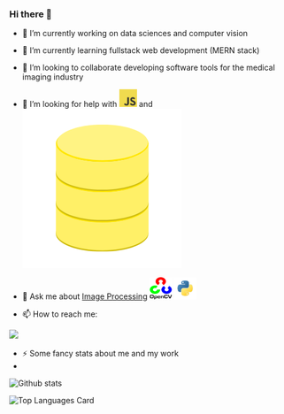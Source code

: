 ### Hi there 👋

<!--
**jlulloaa/jlulloaa** is a ✨ _special_ ✨ repository because its `README.md` (this file) appears on your GitHub profile.

Here are some ideas to get you started: -->

- 🔭 I’m currently working on data sciences and computer vision
- 🌱 I’m currently learning fullstack web development (MERN stack)
- 👯 I’m looking to collaborate developing software tools for the medical imaging industry
- 🤔 I’m looking for help with <a href="https://www.javascript.com/"><img src="https://github.com/github/explore/blob/main/topics/javascript/javascript.png" height=32px></a> and <img src="https://github.com/github/explore/blob/main/topics/database/database.png">
- 💬 Ask me about [Image Processing](https://en.wikipedia.org/wiki/Digital_image_processing) <a href="https://opencv.org/"> <img height="40" src="https://github.com/github/explore/blob/main/topics/opencv/opencv.png"></a> <a href="https://www.python.org/"> <img height="40" src="https://github.com/github/explore/blob/main/topics/python/python.png"></a>

- 📫 How to reach me: 

<a href="https://www.linkedin.com/in/joseulloa/" target="_blank"> <img src="https://img.shields.io/badge/LinkedIn-0077B5?style=for-the-badge&logo=linkedin&logoColor=white"> </a>
- ⚡ Some fancy stats about me and my work
- 
![Github stats](https://github-readme-stats.vercel.app/api?username=jlulloaa&theme=highcontrast&show_icons=true&count_private=true)

![Top Languages Card](https://github-readme-stats.vercel.app/api/top-langs/?username=jlulloaa)
